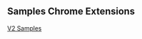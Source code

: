 ## Samples Chrome Extensions

[V2 Samples](https://github.com/GoogleChrome/chrome-extensions-samples/tree/main/mv2-archive)
